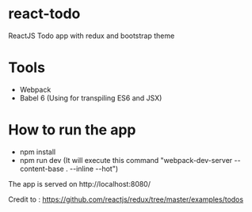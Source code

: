 # react-todo
ReactJS Todo app with redux and bootstrap theme

# Tools
- Webpack
- Babel 6 (Using for transpiling ES6 and JSX) 

# How to run the app
- npm install
- npm run dev (It will execute this command "webpack-dev-server --content-base . --inline --hot")

The app is served on http://localhost:8080/

Credit to : https://github.com/reactjs/redux/tree/master/examples/todos

